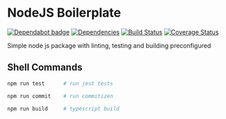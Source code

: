 # NodeJS Boilerplate

[![Dependabot badge](https://badgen.net/github/dependabot/iamogbz/node-js-boilerplate/?icon=dependabot)](https://app.dependabot.com)
[![Dependencies](https://img.shields.io/librariesio/github/iamogbz/node-js-boilerplate)](https://github.com/iamogbz/node-js-boilerplate)
[![Build Status](https://github.com/iamogbz/node-js-boilerplate/workflows/Build/badge.svg)](https://github.com/iamogbz/node-js-boilerplate/actions)
[![Coverage Status](https://coveralls.io/repos/github/iamogbz/node-js-boilerplate/badge.svg?branch=master)](https://coveralls.io/github/iamogbz/node-js-boilerplate?branch=master)

Simple node js package with linting, testing and building preconfigured

## Shell Commands

```sh
npm run test      # run jest tests
```

```sh
npm run commit    # run commitizen
```

```sh
npm run build     # typescript build
```
